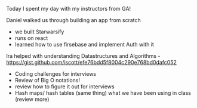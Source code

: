 Today I spent my day with my instructors from GA!

Daniel walked us through building an app from scratch
- we built Starwarsify
- runs on react
- learned how to use firsebase and implement Auth with it

Ira helped with understanding Datastructures and Algorithms
-https://gist.github.com/iscott/efe76bdd5f8004c290e768bd0dafc052
- Coding challenges for interviews
- Review of Big O notations!
- review how to figure it out for interviews
- Hash maps/ hash tables (same thing) what we have been using in class (review more)